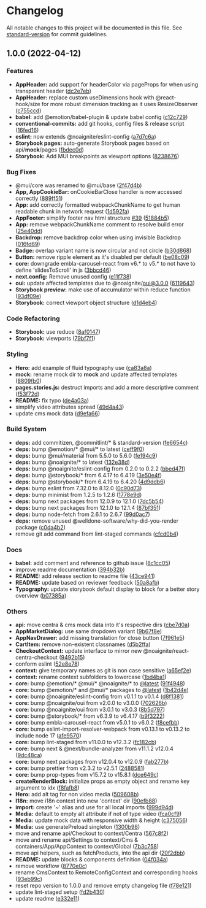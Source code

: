 # Changelog

All notable changes to this project will be documented in this file. See [standard-version](https://github.com/conventional-changelog/standard-version) for commit guidelines.

## 1.0.0 (2022-04-12)


### Features

* **AppHeader:** add support for headerColor via pageProps for when using transparent header ([dc2e7eb](https://github.com/noaignite/create-ignite-app/commit/dc2e7eb00f9ea854674bfddac3ddbb051d624fda))
* **AppHeader:** replace custom useDimensions hook with @react-hook/size for more robust dimension tracking as it uses ResizeObserver ([c755ccd](https://github.com/noaignite/create-ignite-app/commit/c755ccd540467f8632cd2a18db03d62e478304d0))
* **babel:** add @emotion/babel-plugin & update babel config ([c12c729](https://github.com/noaignite/create-ignite-app/commit/c12c729f07d4a2d9598cd7145726b908fa42b958))
* **conventional-commits:** add git hooks, config files & release script ([16fed16](https://github.com/noaignite/create-ignite-app/commit/16fed1699419b044c7810e7cd73bf56553b25baf))
* **eslint:** now extends @noaignite/eslint-config ([a7d7c6a](https://github.com/noaignite/create-ignite-app/commit/a7d7c6a883736cc5fe76086fb58c83c34523fbbc))
* **Storybook pages:** auto-generate Storybook pages based on api/__mock__/pages ([fbdec0d](https://github.com/noaignite/create-ignite-app/commit/fbdec0dec743c65da42f1cc79147a4708f0d972a))
* **Storybook:** Add MUI breakpoints as viewport options ([8238676](https://github.com/noaignite/create-ignite-app/commit/82386760517ef0f4b4b3af925f4533690a72925b))


### Bug Fixes

* @mui/core was renamed to @mui/base ([2f47d4b](https://github.com/noaignite/create-ignite-app/commit/2f47d4b77a7c7c8d152872dfc9a51eac35bdb7c2))
* **App, AppCookieBar:** onCookieBarClose handler is now accessed correctly ([889ff51](https://github.com/noaignite/create-ignite-app/commit/889ff510bc5e22965c9016fc3c3094f31464fd1a))
* **App:** add correctly formatted webpackChunkName to get human readable chunk in network request ([1d592fa](https://github.com/noaignite/create-ignite-app/commit/1d592faaef826052acae8809cb4fbbca7ecd73b7))
* **AppFooter:** simplify footer nav html structure [#39](https://github.com/noaignite/create-ignite-app/issues/39) ([51884b5](https://github.com/noaignite/create-ignite-app/commit/51884b5aab01f9cc152d552b08806ca1f68fec6c))
* **App:** remove webpackChunkName comment to resolve build error ([25e40dd](https://github.com/noaignite/create-ignite-app/commit/25e40dd4eebc7cafd56d7d12c84fa35ce26347e9))
* **Backdrop:** remove backdrop color when using invisible Backdrop ([016fd69](https://github.com/noaignite/create-ignite-app/commit/016fd6902da491c7409e9f533631ed5f1ab1d598))
* **Badge:** overlap variant name is now circular and not circle ([b30d868](https://github.com/noaignite/create-ignite-app/commit/b30d868cf6c4f7241cc642c5237a66cfeb42eb05))
* **Button:** remove ripple element as it's disabled per default ([be08c09](https://github.com/noaignite/create-ignite-app/commit/be08c093a45d989b111408e40c6156779e7af422))
* **core:** downgrade embla-carousel-react from v6.* to v5.* to not have to define 'slidesToScroll' in js ([3bbcd46](https://github.com/noaignite/create-ignite-app/commit/3bbcd46b5751758e6b37c8e895cbc6513da561d0))
* **next.config:** Remove unused config ([e11f738](https://github.com/noaignite/create-ignite-app/commit/e11f738bdbebc8eb9b6a67aa88c1b64c39b4a6ef))
* **oui:** update affected templates due to @noaignite/oui@3.0.0 ([6119643](https://github.com/noaignite/create-ignite-app/commit/611964371ca0dba7840c9f5f971b44e84c30a2ed))
* **Storybook preview:** make use of accumulator within reduce function ([93df09e](https://github.com/noaignite/create-ignite-app/commit/93df09ed98aed868a28af76181217ab655e69770))
* **Storybook:** correct viewport object structure ([d1d4eb4](https://github.com/noaignite/create-ignite-app/commit/d1d4eb427543aa0ef6b8c3e680233171aaa80931))


### Code Refactoring

* **Storybook:** use reduce ([8af0147](https://github.com/noaignite/create-ignite-app/commit/8af014778a4734dc7c251151e434d20f01848d41))
* **Storybook:** viewports ([79bf7f1](https://github.com/noaignite/create-ignite-app/commit/79bf7f1fd717c247df5ed479666fae5d10bb2114))


### Styling

* **Hero:** add example of fluid typography use ([ca83a8a](https://github.com/noaignite/create-ignite-app/commit/ca83a8a97e7c17a3b73a9b3794c9b009df63d451))
* **mock:** rename mock dir to __mock__ and update affected templates ([8809fb0](https://github.com/noaignite/create-ignite-app/commit/8809fb066d39a4c04ccd0896501c2b4dd4c57abc))
* **pages.stories.js:** destruct imports and add a more descriptive comment ([f53f72d](https://github.com/noaignite/create-ignite-app/commit/f53f72dc9d9b9bcf60fa072233eb334a36af7a4e))
* **README:** fix typo ([de4a03a](https://github.com/noaignite/create-ignite-app/commit/de4a03a6b00d2f2606f2d59360afde1f3304007e))
* simplify video attributes spread ([49d4a43](https://github.com/noaignite/create-ignite-app/commit/49d4a438f7db9ae81ce2d7f21019442e0d6e7aaf))
* update cms mock data ([d9efa66](https://github.com/noaignite/create-ignite-app/commit/d9efa66c763af6825e4aeff26684c3afeffbc256))


### Build System

* **deps:** add commitizen, @commitlint/* & standard-version ([fe6654c](https://github.com/noaignite/create-ignite-app/commit/fe6654cc175dba1da123155170003b28f71d7039))
* **deps:** bump @emotion/* @mui/* to latest ([ceff9f0](https://github.com/noaignite/create-ignite-app/commit/ceff9f0bbd004c5fab2fab534aa6965c6658e6b7))
* **deps:** bump @mui/material from 5.5.0 to 5.6.0 ([fe194c9](https://github.com/noaignite/create-ignite-app/commit/fe194c9588dac5a6185f3dbd8d915bd574489bab))
* **deps:** bump @noaignite/* to latest ([132e38d](https://github.com/noaignite/create-ignite-app/commit/132e38dea2a11805d6a3049d17574df920d5370e))
* **deps:** bump @noaignite/eslint-config from 0.2.0 to 0.2.2 ([bbed47f](https://github.com/noaignite/create-ignite-app/commit/bbed47f37a6edb23fcd21220867058aeb571d953))
* **deps:** bump @storybook/* from 6.4.17 to 6.4.19 ([3e50e4f](https://github.com/noaignite/create-ignite-app/commit/3e50e4f3171b89c4da6ca8d19b26e13e80c6693a))
* **deps:** bump @storybook/* from 6.4.19 to 6.4.20 ([4d9ddb6](https://github.com/noaignite/create-ignite-app/commit/4d9ddb683aa172590666414ef8cf11d24039a921))
* **deps:** bump eslint from 7.32.0 to 8.12.0 ([0c90d73](https://github.com/noaignite/create-ignite-app/commit/0c90d73f040c52a618d4b5f0fb9e8fa9280bb90d))
* **deps:** bump minimist from 1.2.5 to 1.2.6 ([1778e9d](https://github.com/noaignite/create-ignite-app/commit/1778e9d95b6ab61a09901c8ad52cd145d076574f))
* **deps:** bump next packages from 12.0.9 to 12.1.0 ([7dc5b54](https://github.com/noaignite/create-ignite-app/commit/7dc5b549a2dccd9191dd22131fe000453e3b0694))
* **deps:** bump next packages from 12.1.0 to 12.1.4 ([87bf351](https://github.com/noaignite/create-ignite-app/commit/87bf351ef1a74d301d58f0afb1486bdffa45f795))
* **deps:** bump node-fetch from 2.6.1 to 2.6.7 ([99d0ac7](https://github.com/noaignite/create-ignite-app/commit/99d0ac7ef63a783261d2369e4ee221bae1b515d3))
* **deps:** remove unused @welldone-software/why-did-you-render package ([c0da4b2](https://github.com/noaignite/create-ignite-app/commit/c0da4b2ae60d5b623e0a2b941ba4c7a47e58e583))
* remove git add command from lint-staged commands ([cfcd0b4](https://github.com/noaignite/create-ignite-app/commit/cfcd0b4dd1c08327718e1d861063ea62e8fb1caf))


### Docs

* **babel:** add comment and reference to github issue ([8c1cc05](https://github.com/noaignite/create-ignite-app/commit/8c1cc050b8bcf1e9e273a141cbd4dec644475808))
* improve readme documentation ([394b32b](https://github.com/noaignite/create-ignite-app/commit/394b32ba72c79888cc1c67e4838b2e5cdc409719))
* **README:** add release section to readme file ([43ce941](https://github.com/noaignite/create-ignite-app/commit/43ce9416a2ea058d2b3d172b9eec63e63ff21efc))
* **README:** update based on reviewer feedback ([50a8afb](https://github.com/noaignite/create-ignite-app/commit/50a8afb4d2ee2c643c751b39d6f55b2edd98391e))
* **Typography:** update storybook default display to block for a better story overview ([b07385a](https://github.com/noaignite/create-ignite-app/commit/b07385ae521f24a2eafedd14b4ed0fe577817932))


### Others

* **api:** move centra & cms mock data into it's respective dirs ([cbe7d0a](https://github.com/noaignite/create-ignite-app/commit/cbe7d0a1334a15a59d6f27e1ed858dcfc0acd022))
* **AppMarketDialog:** use same dropdown variant ([9b67f8e](https://github.com/noaignite/create-ignite-app/commit/9b67f8e27248f1c5d8b07f607f0f0ab129d39a62))
* **AppNavDrawer:** add missing translation for close button ([7f961e5](https://github.com/noaignite/create-ignite-app/commit/7f961e5bfb379338d17b46219e9deb6ff2e4831e))
* **CartItem:** remove non-existent classnames ([d5b2ffa](https://github.com/noaignite/create-ignite-app/commit/d5b2ffa21ea8cf68aca633cd6c4cd4d89dcd42b9))
* **CheckoutContext:** update interface to mirror new @noaignite/react-centra-checkout ([9492b15](https://github.com/noaignite/create-ignite-app/commit/9492b15f954f37ecee4f2d496cd285fe093ff23a))
* conform eslint ([52e8e78](https://github.com/noaignite/create-ignite-app/commit/52e8e789eacf8570a989c8c26a74bcc2be3f4716))
* **context:** give temporary names as git is non case sensitive ([a65ef2e](https://github.com/noaignite/create-ignite-app/commit/a65ef2e4c10fd76b63c66e8b69027a115c284d3d))
* **context:** rename context subfolders to lowercase ([1bd4ba1](https://github.com/noaignite/create-ignite-app/commit/1bd4ba1f1a0f34126b61458705f8711e6305437a))
* **core:** bump @emotion/* @mui/* @noaignite/* to [@latest](https://github.com/latest) ([91f4948](https://github.com/noaignite/create-ignite-app/commit/91f4948d1f8b749c35e68d625675af17bdd7ba0a))
* **core:** bump @emotion/* and @mui/* packages to [@latest](https://github.com/latest) ([1b42d4e](https://github.com/noaignite/create-ignite-app/commit/1b42d4e8b28d692492cf896fe91dc34a6b113c1f))
* **core:** bump @noaignite/eslint-config from v0.1.1 to v0.1.4 ([d8f1381](https://github.com/noaignite/create-ignite-app/commit/d8f13818a34ab95611036d206bc17b1446d8d0ac))
* **core:** bump @noaignite/oui from v2.0.0 to v3.0.0 ([702626b](https://github.com/noaignite/create-ignite-app/commit/702626b73ef1545e7d855a0072d72f576b1fd6df))
* **core:** bump @noaignite/oui from v3.0.1 to v3.0.3 ([8b5d797](https://github.com/noaignite/create-ignite-app/commit/8b5d7977efc52bfe57c11d2e30e35cf9fea7213f))
* **core:** bump @storybook/* from v6.3.9 to v6.4.17 ([b9f3222](https://github.com/noaignite/create-ignite-app/commit/b9f32224b2ea21d3832fb8be79576640d31834ec))
* **core:** bump embla-carousel-react from v5.0.1 to v6.0.2 ([f8cefbb](https://github.com/noaignite/create-ignite-app/commit/f8cefbb0b1a3abededf357c7323d77677a5cff16))
* **core:** bump eslint-import-resolver-webpack from v0.13.1 to v0.13.2 to include node 17 ([afe9570](https://github.com/noaignite/create-ignite-app/commit/afe957093b883c577260746c47daf075a8b142e7))
* **core:** bump lint-staged from v11.0.0 to v12.3.2 ([fc182cb](https://github.com/noaignite/create-ignite-app/commit/fc182cb8abf52571128e5a3f7eae0bef47e97204))
* **core:** bump next & @next/bundle-analyzer from v11.1.2 v12.0.4 ([9dc48ca](https://github.com/noaignite/create-ignite-app/commit/9dc48ca2f326cc2ac967825bf8d80b64a71ff317))
* **core:** bump next packages from v12.0.4 to v12.0.9 ([fab277b](https://github.com/noaignite/create-ignite-app/commit/fab277bf47da35d8aba084ab2850d341a45cd491))
* **core:** bump prettier from v2.3.2 to v2.5.1 ([2488581](https://github.com/noaignite/create-ignite-app/commit/248858154d18defe6f2f820a973421c0227ecbf8))
* **core:** bump prop-types from v15.7.2 to v15.8.1 ([dce649c](https://github.com/noaignite/create-ignite-app/commit/dce649c9233874f4226ccbb6a8081d5028249db3))
* **createRenderBlock:** initialize props as empty object and rename key argument to idx ([f8fafb8](https://github.com/noaignite/create-ignite-app/commit/f8fafb84ce09a67d1e0ee2e1878536b21e8d1087))
* **Hero:** add alt tag for non video media ([509608b](https://github.com/noaignite/create-ignite-app/commit/509608b1069c6b0aa022f8150baf93b83ab50356))
* **I18n:** move i18n context into new 'context' dir ([90efb88](https://github.com/noaignite/create-ignite-app/commit/90efb881f1346782fdef0b2fd56b0b8d2dc5a133))
* **import:** create '~' alias and use for all local imports ([999d94d](https://github.com/noaignite/create-ignite-app/commit/999d94d871608e402eb1853db73bae188eaff2f8))
* **Media:** default to empty alt attribute if not of type video ([fca0cf9](https://github.com/noaignite/create-ignite-app/commit/fca0cf94b0091d53b320408795a82648f6c72125))
* **Media:** update mock data with responsive width & height ([c375056](https://github.com/noaignite/create-ignite-app/commit/c37505671edce9a2d2bea00c17e1bef489feba4e))
* **Media:** use generatePreload singleton ([1300b98](https://github.com/noaignite/create-ignite-app/commit/1300b98f1666c0c0447fb3c8f75eefbbd33e3901))
* move and rename api/Checkout to context/Centra ([567c8f2](https://github.com/noaignite/create-ignite-app/commit/567c8f2a42d8291c8857b648755bdf46b3109a62))
* move and rename api/Settings to context/Cms & containers/App/AppContext to context/Global ([7b3c758](https://github.com/noaignite/create-ignite-app/commit/7b3c758d17f77b6c5f4fc3f97bc6590b73478b86))
* move api helpers, such as fetchProducts, into the api dir ([20f2dbb](https://github.com/noaignite/create-ignite-app/commit/20f2dbb75de2b285c10268f228c8435de80588ea))
* **README:** update blocks & components definition ([04f034a](https://github.com/noaignite/create-ignite-app/commit/04f034a70d4bab710ecb29a6d5b390dc871437de))
* remove workflow ([8770e0c](https://github.com/noaignite/create-ignite-app/commit/8770e0cae3b0236f3c0fcd9a3a75b4b30beae31f))
* rename CmsContext to RemoteConfigContext and corresponding hooks ([93eb99c](https://github.com/noaignite/create-ignite-app/commit/93eb99c3ccb5585c7d33b755bec0ed593e39c484))
* reset repo version to 1.0.0 and remove empty changelog file ([f78e121](https://github.com/noaignite/create-ignite-app/commit/f78e1216cd5d26c8302f0b7ae0819259c9f1955e))
* update lint-staged setup ([fd2b430](https://github.com/noaignite/create-ignite-app/commit/fd2b43093b57ce400e9d12f12cace5efa2b67361))
* update readme ([e332e11](https://github.com/noaignite/create-ignite-app/commit/e332e11103fb41f1d1159421313f088b518d098b))
